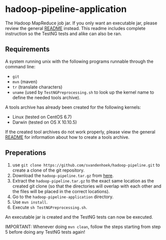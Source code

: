 # hadoop-pipeline-application
The Hadoop MapReduce job jar. If you only want an executable jar, please review the general [README](../README.md) instead. This readme includes complete instruction so the TestNG tests and alike can also be ran.

## Requirements
A system running unix with the following programs runnable through the command line:

* `git`
* `mvn` (maven)
* `tr` (translate characters)
* `uname` (used by `TestNGPreprocessing.sh` to look up the kernel name to define the needed tools archive).

A tools archive has already been created for the following kernels:

* Linux (tested on CentOS 6.7)
* Darwin (tested on OS X 10.10.5)

If the created tool archives do not work properly, please view the general [README](../README.md) for information about how to create a tools archive.

## Preperations
1. use `git clone https://github.com/svandenhoek/hadoop-pipeline.git` to create a clone of the git repository.
2. Download the `hadoop-pipeline.tar.gz` from [here](https://molgenis26.target.rug.nl/downloads/hadoop/).
3. Extract the `hadoop-pipeline.tar.gz` to the exact same location as the created git clone (so that the directories will overlap with each other and the files will be placed in the correct locations).
4. Go to the  `hadoop-pipeline-application` directory.
5. Use `mvn install`.
6. Execute `sh TestNGPreprocessing.sh`.

An executable jar is created and the TestNG tests can now be executed.

IMPORTANT: Whenever doing `mvn clean`, follow the steps starting from step 5 before doing any TestNG tests again!
